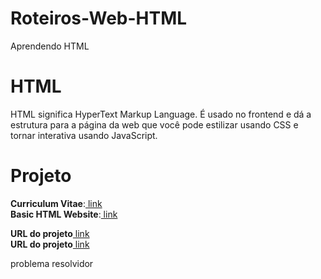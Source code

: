 # Roteiros-Web-HTML
 Aprendendo HTML
# HTML
HTML significa HyperText Markup Language. É usado no frontend e dá a estrutura para a página da web que você pode estilizar usando CSS e tornar interativa usando JavaScript.
# Projeto
**Curriculum Vitae**:[ link ](https://github.com/weslei573/Roteiros-Web-HTML/blob/main/HTML-Projetos/CV-de-um-pagina/index.html) <br>
**Basic HTML Website**:[ link ](https://github.com/weslei573/Roteiros-Web-HTML/tree/main/HTML-Projetos/Site-HTML-basico)

**URL do projeto**[ link ](https://roadmap.sh/projects/single-page-cv)<br>
**URL do projeto**[ link ](https://roadmap.sh/projects/basic-html-website)

problema resolvidor